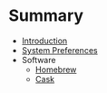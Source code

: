 # Summary

* [Introduction](README.md)
* [System Preferences](chapter1.md)
* Software
  * [Homebrew](homebrew.md)
  * [Cask](cask.md)

